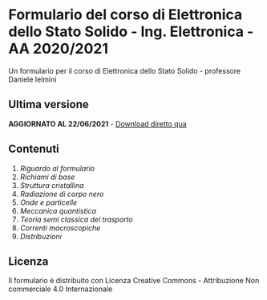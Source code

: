 # Formulario del corso di Elettronica dello Stato Solido - Ing. Elettronica - AA 2020/2021

Un formulario per il corso di Elettronica dello Stato Solido - professore Daniele Ielmini

## Ultima versione

**AGGIORNATO AL 22/06/2021** - [Download diretto qua](https://github.com/lorossi/formulario-stato-solido/raw/master/formulario-elettronica-dello-stato-solido.pdf)

## Contenuti

1. *Riguardo al formulario*
1. *Richiami di base*
1. *Struttura cristallina*
1. *Radiazione di corpo nero*
1. *Onde e particelle*
1. *Meccanica quantistica*
1. *Teoria semi classica del trasporto*
1. *Correnti macroscopiche*
1. *Distribuzioni*

## Licenza

Il formulario è distribuito con Licenza Creative Commons - Attribuzione Non commerciale 4.0 Internazionale

